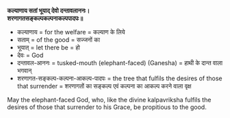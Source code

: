 **कल्याणाय सतां भूयाद् देवो दन्तावलाननः।\
शरणागतसङ्कल्पकल्पनाकल्पपादपः॥**

- कल्याणाय = for the welfare = कल्याण के लिये
- सताम् = of the good = सज्जनों का
- भूयात् = let there be = हो
- देवः = God
- दन्तावल-आननः = tusked-mouth (elephant-faced) (Ganesha) = हाथी के दान्त वाला भगवान्
- शरणागत-सङ्कल्प-कल्पना-आकल्प-पादपः = the tree that fulfils the desires of those that surrender = शरणागतों का सङ्कल्प एवं कल्पना का आकल्प करने वाला वृक्ष

May the elephant-faced God, who, like the divine kalpavriksha fulfils the desires of those that surrender to his Grace, be propitious to the good.
